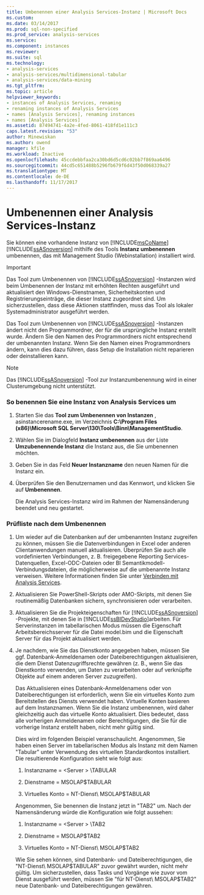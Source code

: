 ```yaml
---
title: Umbenennen einer Analysis Services-Instanz | Microsoft Docs
ms.custom: 
ms.date: 03/14/2017
ms.prod: sql-non-specified
ms.prod_service: analysis-services
ms.service: 
ms.component: instances
ms.reviewer: 
ms.suite: sql
ms.technology:
- analysis-services
- analysis-services/multidimensional-tabular
- analysis-services/data-mining
ms.tgt_pltfrm: 
ms.topic: article
helpviewer_keywords:
- instances of Analysis Services, renaming
- renaming instances of Analysis Services
- names [Analysis Services], renaming instances
- names [Analysis Services]
ms.assetid: 87494741-4a2e-4fed-8061-418fd1e111c3
caps.latest.revision: "53"
author: Minewiskan
ms.author: owend
manager: kfile
ms.workload: Inactive
ms.openlocfilehash: 45ccdebbfaa2ca30bd6d5cd6c02bb7f869aa6496
ms.sourcegitcommit: 44cd5c651488b5296fb679f6d43f50d068339a27
ms.translationtype: MT
ms.contentlocale: de-DE
ms.lasthandoff: 11/17/2017
---
```

# <a name="rename-an-analysis-services-instance"></a>Umbenennen einer Analysis Services-Instanz
  Sie können eine vorhandene Instanz von [!INCLUDE[msCoName](../../includes/msconame-md.md)] [!INCLUDE[ssASnoversion](../../includes/ssasnoversion-md.md)] mithilfe des Tools **Instanz umbenennen** umbenennen, das mit Management Studio (Webinstallation) installiert wird.  
  
> [!IMPORTANT]  
>  Das Tool zum Umbenennen von [!INCLUDE[ssASnoversion](../../includes/ssasnoversion-md.md)] -Instanzen wird beim Umbenennen der Instanz mit erhöhten Rechten ausgeführt und aktualisiert den Windows-Dienstnamen, Sicherheitskonten und Registrierungseinträge, die dieser Instanz zugeordnet sind. Um sicherzustellen, dass diese Aktionen stattfinden, muss das Tool als lokaler Systemadministrator ausgeführt werden.  
  
 Das Tool zum Umbenennen von [!INCLUDE[ssASnoversion](../../includes/ssasnoversion-md.md)] -Instanzen ändert nicht den Programmordner, der für die ursprüngliche Instanz erstellt wurde. Ändern Sie den Namen des Programmordners nicht entsprechend der umbenannten Instanz. Wenn Sie den Namen eines Programmordners ändern, kann dies dazu führen, dass Setup die Installation nicht reparieren oder deinstallieren kann.  
  
> [!NOTE]  
>  Das [!INCLUDE[ssASnoversion](../../includes/ssasnoversion-md.md)] -Tool zur Instanzumbenennung wird in einer Clusterumgebung nicht unterstützt.  
  
### <a name="to-rename-an-instance-of-analysis-services"></a>So benennen Sie eine Instanz von Analysis Services um  
  
1.  Starten Sie das **Tool zum Umbenennen von Instanzen** , asinstancerename.exe, im Verzeichnis **C:\Program Files (x86)\Microsoft SQL Server\130\Tools\Binn\ManagementStudio**.  
  
2.  Wählen Sie im Dialogfeld **Instanz umbenennen** aus der Liste **Umzubenennende Instanz** die Instanz aus, die Sie umbenennen möchten.  
  
3.  Geben Sie in das Feld **Neuer Instanzname** den neuen Namen für die Instanz ein.  
  
4.  Überprüfen Sie den Benutzernamen und das Kennwort, und klicken Sie auf **Umbenennen**.  
  
     Die Analysis Services-Instanz wird im Rahmen der Namensänderung beendet und neu gestartet.  
  
### <a name="post-rename-checklist"></a>Prüfliste nach dem Umbenennen  
  
1.  Um wieder auf die Datenbanken auf der umbenannten Instanz zugreifen zu können, müssen Sie die Datenverbindungen in Excel oder anderen Clientanwendungen manuell aktualisieren. Überprüfen Sie auch alle vordefinierten Verbindungen, z. B. freigegebene Reporting Services-Datenquellen, Excel-ODC-Dateien oder BI Semantikmodell-Verbindungsdateien, die möglicherweise auf die umbenannte Instanz verweisen. Weitere Informationen finden Sie unter [Verbinden mit Analysis Services](../../analysis-services/instances/connect-to-analysis-services.md).  
  
2.  Aktualisieren Sie PowerShell-Skripts oder AMO-Skripts, mit denen Sie routinemäßig Datenbanken sichern, synchronisieren oder verarbeiten.  
  
3.  Aktualisieren Sie die Projekteigenschaften für [!INCLUDE[ssASnoversion](../../includes/ssasnoversion-md.md)] -Projekte, mit denen Sie in [!INCLUDE[ssBIDevStudio](../../includes/ssbidevstudio-md.md)]arbeiten. Für Serverinstanzen im tabellarischen Modus müssen die Eigenschaft Arbeitsbereichsserver für die Datei model.bim und die Eigenschaft Server für das Projekt aktualisiert werden.  
  
4.  Je nachdem, wie Sie das Dienstkonto angegeben haben, müssen Sie ggf. Datenbank-Anmeldenamen oder Dateiberechtigungen aktualisieren, die dem Dienst Datenzugriffsrechte gewähren (z. B., wenn Sie das Dienstkonto verwenden, um Daten zu verarbeiten oder auf verknüpfte Objekte auf einem anderen Server zuzugreifen).  
  
     Das Aktualisieren eines Datenbank-Anmeldenamens oder von Dateiberechtigungen ist erforderlich, wenn Sie ein virtuelles Konto zum Bereitstellen des Diensts verwendet haben. Virtuelle Konten basieren auf dem Instanznamen. Wenn Sie die Instanz umbenennen, wird daher gleichzeitig auch das virtuelle Konto aktualisiert. Dies bedeutet, dass alle vorherigen Anmeldenamen oder Berechtigungen, die Sie für die vorherige Instanz erstellt haben, nicht mehr gültig sind.  
  
     Dies wird im folgenden Beispiel veranschaulicht. Angenommen, Sie haben einen Server im tabellarischen Modus als Instanz mit dem Namen "Tabular" unter Verwendung des virtuellen Standardkontos installiert. Die resultierende Konfiguration sieht wie folgt aus:  
  
    1.  Instanzname = \<Server > \TABULAR  
  
    2.  Dienstname = MSOLAP$TABULAR  
  
    3.  Virtuelles Konto = NT-Dienst\ MSOLAP$TABULAR  
  
     Angenommen, Sie benennen die Instanz jetzt in "TAB2" um. Nach der Namensänderung würde die Konfiguration wie folgt aussehen:  
  
    1.  Instanzname = \<Server > \TAB2  
  
    2.  Dienstname = MSOLAP$TAB2  
  
    3.  Virtuelles Konto = NT-Dienst\ MSOLAP$TAB2  
  
     Wie Sie sehen können, sind Datenbank- und Dateiberechtigungen, die "NT-Dienst\ MSOLAP$TABULAR" zuvor gewährt wurden, nicht mehr gültig. Um sicherzustellen, dass Tasks und Vorgänge wie zuvor vom Dienst ausgeführt werden, müssen Sie "für NT-Dienst\ MSOLAP$TAB2" neue Datenbank- und Dateiberechtigungen gewähren.  
  
  
